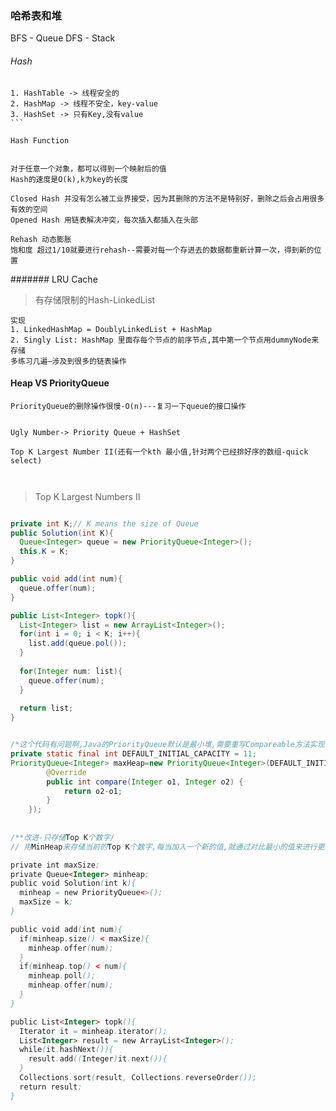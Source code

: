### 哈希表和堆
BFS - Queue
DFS - Stack

###### Hash

```
1. HashTable -> 线程安全的
2. HashMap -> 线程不安全，key-value
3. HashSet -> 只有Key,没有value
``` 

Hash Function


对于任意一个对象，都可以得到一个映射后的值 
Hash的速度是O(k),k为key的长度

Closed Hash 并没有怎么被工业界接受，因为其删除的方法不是特别好，删除之后会占用很多有效的空间
Opened Hash 用链表解决冲突，每次插入都插入在头部

Rehash 动态膨胀
饱和度 超过1/10就要进行rehash--需要对每一个存进去的数据都重新计算一次，得到新的位置

``` 

####### LRU Cache
> 有存储限制的Hash-LinkedList
```
实现
1. LinkedHashMap = DoublyLinkedList + HashMap
2. Singly List: HashMap 里面存每个节点的前序节点,其中第一个节点用dummyNode来存储
多练习几遍—涉及到很多的链表操作
```

#### Heap VS PriorityQueue
```
PriorityQueue的删除操作很慢-O(n)---复习一下queue的接口操作


Ugly Number-> Priority Queue + HashSet

Top K Largest Number II(还有一个kth 最小值,针对两个已经排好序的数组-quick select)



```
> Top K Largest Numbers II
```java

private int K;// K means the size of Queue
public Solution(int K){
  Queue<Integer> queue = new PriorityQueue<Integer>();
  this.K = K;
}

public void add(int num){
  queue.offer(num);
}

public List<Integer> topk(){
  List<Integer> list = new ArrayList<Integer>();
  for(int i = 0; i < K; i++){
    list.add(queue.pol());
  }
                      
  for(Integer num: list){
    queue.offer(num);
  }
  
  return list;
}


/*这个代码有问题啊,Java的PriorityQueue默认是最小堆,需要重写Compareable方法实现最大堆*/
private static final int DEFAULT_INITIAL_CAPACITY = 11;
PriorityQueue<Integer> maxHeap=new PriorityQueue<Integer>(DEFAULT_INITIAL_CAPACITY, new Comparator<Integer>() {
        @Override
        public int compare(Integer o1, Integer o2) {                
            return o2-o1;
        }
    });
    
    
/**改进-只存储Top K个数字/
// 用MinHeap来存储当前的Top K个数字,每当加入一个新的值,就通过对比最小的值来进行更新

private int maxSize;
private Queue<Integer> minheap;
public void Solution(int k){
  minheap = new PriorityQueue<>();
  maxSize = k;
}

public void add(int num){
  if(minheap.size() < maxSize){
    minheap.offer(num);
  }
  if(minheap.top() < num){
    minheap.poll();
    minheap.offer(num);
  }
}

public List<Integer> topk(){
  Iterator it = minheap.iterator();
  List<Integer> result = new ArrayList<Integer>();
  while(it.hashNext()){
    result.add((Integer)it.next()){
  }
  Collections.sort(result, Collections.reverseOrder());
  return result;
}

```

